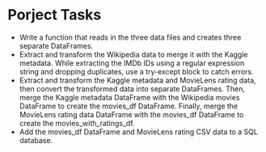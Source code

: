 # Porject Tasks

-  Write a function that reads in the three data files and creates three separate DataFrames.
-  Extract and transform the Wikipedia data to merge it with the Kaggle metadata. While extracting the IMDb IDs using a regular expression string and dropping duplicates, use a try-except block to catch errors.
- Extract and transform the Kaggle metadata and MovieLens rating data, then convert the transformed data into separate DataFrames. Then, merge the Kaggle metadata DataFrame with the Wikipedia movies DataFrame to create the movies_df DataFrame. Finally, merge the MovieLens rating data DataFrame with the movies_df DataFrame to create the movies_with_ratings_df.
- Add the movies_df DataFrame and MovieLens rating CSV data to a SQL database.
